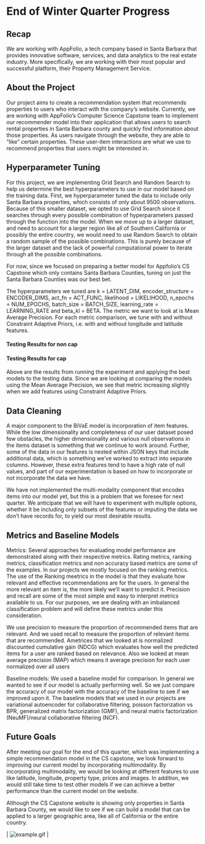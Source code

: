 # End of Winter Quarter Progress #

## Recap 

We are working with AppFolio, a tech company based in Santa Barbara that provides innovative software, services, and data analytics to the real estate industry. More specifically, we are working with their most popular and successful platform, their Property Management Service.

## About the Project

Our project aims to create a recommendation system that recommends properties to users who interact with the company’s website. Currently, we are working with AppFolio’s Computer Science Capstone team to implement our recommender model into their application that allows users to search rental properties in Santa Barbara county and quickly find information about those properties. As users navigate through the website, they are able to “like” certain properties. These user-item interactions are what we use to recommend properties that users might be interested in.

## Hyperparameter Tuning
For this project, we are implementing Grid Search and Random Search to help us determine the best hyperparameters to use in our model based on the training data. First, we hyperparameter tuned the data to include only Santa Barbara properties, which consists of only about 9500 observations. Because of this smaller dataset, we opted to use Grid Search since it searches through every possible combination of hyperparameters passed through the function into the model. When we move up to a larger dataset, and need to account for a larger region like all of Southern California or possibly the entire country, we would need to use Random Search to obtain a random sample of the possible combinations. This is purely because of the larger dataset and the lack of powerful computational power to iterate through all the possible combinations. 

For now, since we focused on preparing a better model for Appfolio’s CS Capstone which only contains Santa Barbara Counties, tuning on just the Santa Barbara Counties was our best bet. 

The hyperparameters we tuned are k = LATENT_DIM, encoder_structure = ENCODER_DIMS, act_fn = ACT_FUNC, likelihood = LIKELIHOOD, n_epochs = NUM_EPOCHS, batch_size = BATCH_SIZE, learning_rate = LEARNING_RATE and beta_kl = BETA. The metric we want to look at is Mean Average Precision. For each metric comparison, we tune with and without Constraint Adaptive Priors, i.e. with and without longitude and latitude features. 

#### Testing Results for non cap





#### Testing Results for cap





Above are the results from running the experiment and applying the best models to the testing data. Since we are looking at comparing the models using the Mean Average Precision, we see that metric increasing slightly when we add features using Constraint Adaptive Priors. 

## Data Cleaning
A major component to the BiVaE model is incorporation of item features. While the low dimensionality and completeness of our user dataset posed few obstacles, the higher dimensionality and various null observations in the items dataset is something that we continue to work around. Further, some of the data in our features is nested within JSON keys that include additional data, which is something we’ve worked to extract into separate columns. However, these extra features tend to have a high rate of null values, and part of our experimentation is based on how to incorporate or not incorporate the data we have.

We have not implemented the multi-modality component that encodes items into our model yet, but this is a problem that we foresee for next quarter. We anticipate that we will have to experiment with multiple options, whether it be including only subsets of the features or imputing the data we don’t have records for, to yield our most desirable results. 


## Metrics and Baseline Models

Metrics: Several approaches for evaluating model performance are demonstrated along with their respective metrics. Rating metrics, ranking metrics, classification metrics and non accuracy based metrics are some of the examples. In our projects we mostly focused on the ranking metrics. The use of the Ranking meetrics in the model is that they evaluate how relevant and effective recommendations are for the users. In general the more relevant an item is, the more likely we’ll want to predict it. Precision and recall are some of the most simple and easy to interpret metrics available to us. For our purposes, we are dealing with an imbalanced classification problem and will define these metrics under this consideration.


We use precision to measure the proportion of recommended items that are relevant. And we used recall to measure the proportion of relevant items that are recommended. Ametrices that we looked at is normalized discounted cumulative gain (NDCG) which evaluates how well the predicted items for a user are ranked based on relevance. Also we looked at mean average precision (MAP) which means it average precision for each user normalized over all users			


Baseline models: We used a baseline model for comparison. In general we wanted to see if our model is actually performing well. So we just compare the accuracy of our model with the accuracy of the baseline to see if we improved upon it. The baseline models that we used in our projects are variational autoencoder for collaborative filtering, poisson factorization vs BPR,  generalized matrix factorization (GMF), and neural matrix factorization (NeuMF)/neural collaborative filtering (NCF).
















## Future Goals
After meeting our goal for the end of this quarter, which was  implementing a simple recommendation model in the CS capstone, we look forward to improving our current model by incorporating multimodality. By incorporating multimodality, we would be looking at different features to use like latitude, longitude, property type, prices and images. In addition, we would still take time to test other models if we can achieve a better performance than the current model on the website. 

Although the CS Capstone website is showing only properties in Santa Barbara County, we would like to see if we can build a model that can be applied to a larger geographic area, like all of California or the entire country. 

| ![example.gif](1_0_GIF_2.gif) | 

